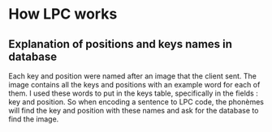 # How LPC works

## Explanation of positions and keys names in database

Each key and position were named after an image that the client sent. The image contains all the keys and positions with an example word for each of them. I used these words to put in the keys table, specifically in the fields : key and position. So when encoding a sentence to LPC code, the phonèmes will find the key and position with these names and ask for the database to find the image.